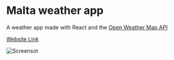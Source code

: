 # Malta weather app

A weather app made with React and the [Open Weather Map API](https://openweathermap.org/api)

[Website Link](https://maltaweather.netlify.app/)

![Screensot](https://user-images.githubusercontent.com/53526597/112757263-4a33e900-8fe9-11eb-9be5-644efa0b5ea3.jpg)
